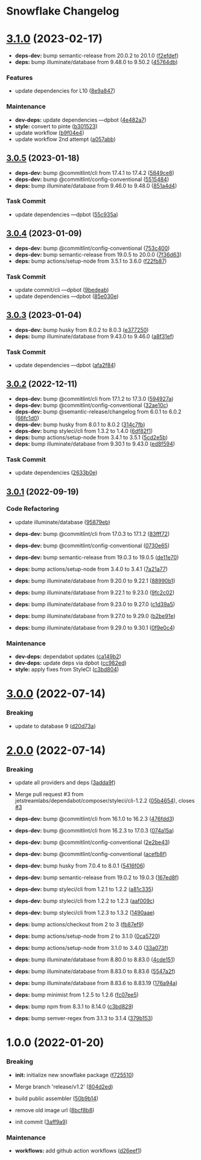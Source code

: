 # Snowflake Changelog

# [3.1.0](https://github.com/jetstreamlabs/snowflake/compare/v3.0.5...v3.1.0) (2023-02-17)


* **deps-dev:** bump semantic-release from 20.0.2 to 20.1.0 ([f2efdef](https://github.com/jetstreamlabs/snowflake/commit/f2efdefbafdee6be02956bcf53604da8f4f0cfbb))
* **deps:** bump illuminate/database from 9.48.0 to 9.50.2 ([45764db](https://github.com/jetstreamlabs/snowflake/commit/45764db1bcced843816bd1789e8c51d23606511b))


### Features

* update dependencies for L10 ([8e9a847](https://github.com/jetstreamlabs/snowflake/commit/8e9a847c4cf86d9c1e24469801ba22c1eb392da5))


### Maintenance

* **dev-deps:** update dependencies —dpbot ([4e482a7](https://github.com/jetstreamlabs/snowflake/commit/4e482a7e2c6f4f69ba999c875a892f185b726689))
* **style:** convert to pinte ([b301523](https://github.com/jetstreamlabs/snowflake/commit/b301523d3f50dffed700efde7ef4a67a97248a8b))
* update workflow ([b9f04e4](https://github.com/jetstreamlabs/snowflake/commit/b9f04e4dbaab262ee67bbaf2c0ac96d148806061))
* update workflow 2nd attempt ([a057abb](https://github.com/jetstreamlabs/snowflake/commit/a057abb54ee23bec8360af15ff237d498a2ab6b8))

## [3.0.5](https://github.com/jetstreamlabs/snowflake/compare/v3.0.4...v3.0.5) (2023-01-18)


* **deps-dev:** bump @commitlint/cli from 17.4.1 to 17.4.2 ([5849ce8](https://github.com/jetstreamlabs/snowflake/commit/5849ce8d7082eea88a400a650e3520a40dda3d57))
* **deps-dev:** bump @commitlint/config-conventional ([5515484](https://github.com/jetstreamlabs/snowflake/commit/551548422b7d55d635f5c70b9f55196f5e473c6b))
* **deps:** bump illuminate/database from 9.46.0 to 9.48.0 ([851a4d4](https://github.com/jetstreamlabs/snowflake/commit/851a4d402faa17454bc1685da2101853b71b3faa))


### Task Commit

* update dependencies —dpbot ([55c935a](https://github.com/jetstreamlabs/snowflake/commit/55c935ae3d6f551c34c96407180a67f9ae6fecb6))

## [3.0.4](https://github.com/jetstreamlabs/snowflake/compare/v3.0.3...v3.0.4) (2023-01-09)


* **deps-dev:** bump @commitlint/config-conventional ([753c400](https://github.com/jetstreamlabs/snowflake/commit/753c4003a7086ab58bd4cdcad0c4a0420b921456))
* **deps-dev:** bump semantic-release from 19.0.5 to 20.0.0 ([7f36d63](https://github.com/jetstreamlabs/snowflake/commit/7f36d630fa5e59f424b03ed315e3c6321d3da230))
* **deps:** bump actions/setup-node from 3.5.1 to 3.6.0 ([f22fb87](https://github.com/jetstreamlabs/snowflake/commit/f22fb87c5d09419a6d223810c5664bcea72ae68b))


### Task Commit

* update commit/cli —dpbot ([9bedeab](https://github.com/jetstreamlabs/snowflake/commit/9bedeab9b69bac1a0110b856d6472e1c5f41d1eb))
* update dependencies —dpbot ([85e030e](https://github.com/jetstreamlabs/snowflake/commit/85e030ea5b03a5b96d6dc9a03cf4d2c64021c8e9))

## [3.0.3](https://github.com/jetstreamlabs/snowflake/compare/v3.0.2...v3.0.3) (2023-01-04)


* **deps-dev:** bump husky from 8.0.2 to 8.0.3 ([e377250](https://github.com/jetstreamlabs/snowflake/commit/e37725018e19e6b05ab9fe5f78c86a47fbbdf3f7))
* **deps:** bump illuminate/database from 9.43.0 to 9.46.0 ([a8f31ef](https://github.com/jetstreamlabs/snowflake/commit/a8f31efda01f172b27e4b72c3adcc3c3059805aa))


### Task Commit

* update dependencies —dpbot ([afa2f84](https://github.com/jetstreamlabs/snowflake/commit/afa2f842a5cdea419cc5ef800f86342be020ac5c))

## [3.0.2](https://github.com/jetstreamlabs/snowflake/compare/v3.0.1...v3.0.2) (2022-12-11)


* **deps-dev:** bump @commitlint/cli from 17.1.2 to 17.3.0 ([594927a](https://github.com/jetstreamlabs/snowflake/commit/594927a221612edacaf64d3eb180c52a4551af99))
* **deps-dev:** bump @commitlint/config-conventional ([32ae10c](https://github.com/jetstreamlabs/snowflake/commit/32ae10c11cc5815dab8f88170f7df7c9b925023e))
* **deps-dev:** bump @semantic-release/changelog from 6.0.1 to 6.0.2 ([66fc1d0](https://github.com/jetstreamlabs/snowflake/commit/66fc1d00177daf121ad11199b8890090cb756725))
* **deps-dev:** bump husky from 8.0.1 to 8.0.2 ([314c7fb](https://github.com/jetstreamlabs/snowflake/commit/314c7fb5cb335c6bde1adc56ef3e2165277811fc))
* **deps-dev:** bump styleci/cli from 1.3.2 to 1.4.0 ([6df82f1](https://github.com/jetstreamlabs/snowflake/commit/6df82f123dcacda65e5671f7423b99f3545e6dbb))
* **deps:** bump actions/setup-node from 3.4.1 to 3.5.1 ([5cd2e5b](https://github.com/jetstreamlabs/snowflake/commit/5cd2e5bfa9b5a6bf89713dc98435424f99b739bd))
* **deps:** bump illuminate/database from 9.30.1 to 9.43.0 ([ed8f594](https://github.com/jetstreamlabs/snowflake/commit/ed8f594ab5742449bce24e8439937c242cff57ea))


### Task Commit

* update dependencies ([2633b0e](https://github.com/jetstreamlabs/snowflake/commit/2633b0e6cb1f03fa3aced6817813649d556f3b29))

## [3.0.1](https://github.com/jetstreamlabs/snowflake/compare/v3.0.0...v3.0.1) (2022-09-19)


### Code Refactoring

* update illuminate/database ([95879eb](https://github.com/jetstreamlabs/snowflake/commit/95879eb065dd44085a76e0c7a08676bdfa57f8ed))


* **deps-dev:** bump @commitlint/cli from 17.0.3 to 17.1.2 ([83fff72](https://github.com/jetstreamlabs/snowflake/commit/83fff7224f302fccf4a065c49374afe12433b140))
* **deps-dev:** bump @commitlint/config-conventional ([0730e65](https://github.com/jetstreamlabs/snowflake/commit/0730e655af5528b990f4d95915b63ed5df7c9bdd))
* **deps-dev:** bump semantic-release from 19.0.3 to 19.0.5 ([de11e70](https://github.com/jetstreamlabs/snowflake/commit/de11e70013bb648fa3b871206adbad30b0f38843))
* **deps:** bump actions/setup-node from 3.4.0 to 3.4.1 ([7a21a77](https://github.com/jetstreamlabs/snowflake/commit/7a21a779dd19ceee0a9b11a2029a4515fe557494))
* **deps:** bump illuminate/database from 9.20.0 to 9.22.1 ([88990b1](https://github.com/jetstreamlabs/snowflake/commit/88990b1c2ab2119aeb9f37fc92c074e4b9e1e70a))
* **deps:** bump illuminate/database from 9.22.1 to 9.23.0 ([9fc2c02](https://github.com/jetstreamlabs/snowflake/commit/9fc2c0214d2fa04217c8722332ae530b8bdfbd90))
* **deps:** bump illuminate/database from 9.23.0 to 9.27.0 ([c1d39a5](https://github.com/jetstreamlabs/snowflake/commit/c1d39a5950dd009cf314cffb246353bb0a31f253))
* **deps:** bump illuminate/database from 9.27.0 to 9.29.0 ([b2be91e](https://github.com/jetstreamlabs/snowflake/commit/b2be91e4553c8eae67b9f8c2f11484d97539b010))
* **deps:** bump illuminate/database from 9.29.0 to 9.30.1 ([0f9e0c4](https://github.com/jetstreamlabs/snowflake/commit/0f9e0c41db76b9bf638cd98417c80773e89e9d6f))


### Maintenance

* **dev-deps:** dependabot updates ([ca149b2](https://github.com/jetstreamlabs/snowflake/commit/ca149b2c010ba71f8ced88fae5999110bca334c5))
* **dev-deps:** update deps via dpbot ([cc982ed](https://github.com/jetstreamlabs/snowflake/commit/cc982ed5298d4a22e32d44cdb1ab37d97e356778))
* **style:** apply fixes from StyleCI ([c3bd804](https://github.com/jetstreamlabs/snowflake/commit/c3bd804cebd2bbb17a97b58b5b7804e6f32a3b24))

# [3.0.0](https://github.com/jetstreamlabs/snowflake/compare/v2.0.0...v3.0.0) (2022-07-14)


### Breaking

* update to database 9 ([d20d73a](https://github.com/jetstreamlabs/snowflake/commit/d20d73a55eb98dc46fe4ceaba3dca8e3a26c87b3))

# [2.0.0](https://github.com/jetstreamlabs/snowflake/compare/v1.0.0...v2.0.0) (2022-07-14)


### Breaking

* update all providers and deps ([3adda9f](https://github.com/jetstreamlabs/snowflake/commit/3adda9f97ec15e146c024e583b643cde18803eaf))


* Merge pull request #3 from jetstreamlabs/dependabot/composer/styleci/cli-1.2.2 ([05b4654](https://github.com/jetstreamlabs/snowflake/commit/05b4654132636e161e4b36fa104db2de1d7655e1)), closes [#3](https://github.com/jetstreamlabs/snowflake/issues/3)
* **deps-dev:** bump @commitlint/cli from 16.1.0 to 16.2.3 ([476fdd3](https://github.com/jetstreamlabs/snowflake/commit/476fdd3a618d6ae9aa50822cd621cac14d90b757))
* **deps-dev:** bump @commitlint/cli from 16.2.3 to 17.0.3 ([074a15a](https://github.com/jetstreamlabs/snowflake/commit/074a15a70be8bc79bb344fa5bccf04aa5c91670b))
* **deps-dev:** bump @commitlint/config-conventional ([2e2be43](https://github.com/jetstreamlabs/snowflake/commit/2e2be43b2f3cd0aade1dd5b3e2886bc2efee5415))
* **deps-dev:** bump @commitlint/config-conventional ([acefb8f](https://github.com/jetstreamlabs/snowflake/commit/acefb8f4fe8ef0cd969c34aad7212fa8ade56ac0))
* **deps-dev:** bump husky from 7.0.4 to 8.0.1 ([5416f06](https://github.com/jetstreamlabs/snowflake/commit/5416f0681ff44913e46084a111bb3ba587b40d5b))
* **deps-dev:** bump semantic-release from 19.0.2 to 19.0.3 ([167ed8f](https://github.com/jetstreamlabs/snowflake/commit/167ed8fc84011fe98b33faa2224f1bdb43b049a9))
* **deps-dev:** bump styleci/cli from 1.2.1 to 1.2.2 ([a81c335](https://github.com/jetstreamlabs/snowflake/commit/a81c3353cc20bfd23b53dd556288f54b00f59af6))
* **deps-dev:** bump styleci/cli from 1.2.2 to 1.2.3 ([aaf009c](https://github.com/jetstreamlabs/snowflake/commit/aaf009cb709d541900fe3273b766fd5268a2085c))
* **deps-dev:** bump styleci/cli from 1.2.3 to 1.3.2 ([1490aae](https://github.com/jetstreamlabs/snowflake/commit/1490aaee6ca91386a271a889b184b13bb8726c15))
* **deps:** bump actions/checkout from 2 to 3 ([fb87ef9](https://github.com/jetstreamlabs/snowflake/commit/fb87ef99538a92fa981a664ec415767f9e6689af))
* **deps:** bump actions/setup-node from 2 to 3.1.0 ([0ca5720](https://github.com/jetstreamlabs/snowflake/commit/0ca5720e5f1053d351e0ac01c0a0094198801cfa))
* **deps:** bump actions/setup-node from 3.1.0 to 3.4.0 ([33a073f](https://github.com/jetstreamlabs/snowflake/commit/33a073ff492001f5f38d0d716c93966bbbb997d6))
* **deps:** bump illuminate/database from 8.80.0 to 8.83.0 ([4cde151](https://github.com/jetstreamlabs/snowflake/commit/4cde15175f38d41e6e381428383d9bc1053945d7))
* **deps:** bump illuminate/database from 8.83.0 to 8.83.6 ([5547a2f](https://github.com/jetstreamlabs/snowflake/commit/5547a2fc717f748863af7347a02cd13629ba5a05))
* **deps:** bump illuminate/database from 8.83.6 to 8.83.19 ([176a94a](https://github.com/jetstreamlabs/snowflake/commit/176a94ad8784c8966f9cac59ba9679d80d0bf34e))
* **deps:** bump minimist from 1.2.5 to 1.2.6 ([fc07ee5](https://github.com/jetstreamlabs/snowflake/commit/fc07ee50b09d9c0e47e4afa3696a75580939dd0d))
* **deps:** bump npm from 8.3.1 to 8.14.0 ([c3bd829](https://github.com/jetstreamlabs/snowflake/commit/c3bd829c5294cda1d57f7e0d9473b40bc1d39bae))
* **deps:** bump semver-regex from 3.1.3 to 3.1.4 ([379b153](https://github.com/jetstreamlabs/snowflake/commit/379b1536896ec004c996f41de70308aeb54efdc2))

# 1.0.0 (2022-01-20)


### Breaking

* **init:** initialize new snowflake package ([f725510](https://github.com/jetstreamlabs/snowflake/commit/f7255105aa4fcc0a8a275c40edf74637b9ba43c1))


* Merge branch 'release/v1.2' ([804d2ed](https://github.com/jetstreamlabs/snowflake/commit/804d2ed80e0d9417ebcf06aa3987c43ac3af10ba))
* build public assembler ([50b9b14](https://github.com/jetstreamlabs/snowflake/commit/50b9b14f2b09022f7703d73259e1e5860301e1ac))
* remove old image url ([8bcf8b8](https://github.com/jetstreamlabs/snowflake/commit/8bcf8b83b02e190e8dd6f1b9dc55c8256b45c2a0))
* init commit ([3aff9a9](https://github.com/jetstreamlabs/snowflake/commit/3aff9a92808ba4bf58ff402a10e293548203c1ef))


### Maintenance

* **workflows:** add github action workflows ([d26eef1](https://github.com/jetstreamlabs/snowflake/commit/d26eef1a99df893e3b8643b88b2ffb8628e90a03))
